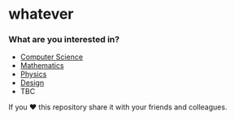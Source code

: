 # whatever
### What are you interested in? 
* [Computer Science](https://github.com/philippstangl/whatever/blob/master/computer-science.md)
* [Mathematics](https://github.com/philippstangl/whatever/blob/master/mathematics.md)
* [Physics](https://github.com/philippstangl/whatever/blob/master/physics.md)
* [Design](https://github.com/philippstangl/whatever/blob/master/design.md)
* TBC

If you ❤️ this repository share it with your friends and colleagues. 
